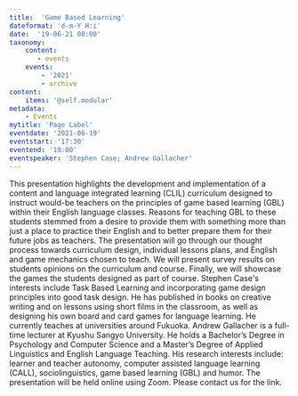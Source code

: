 ```yaml
---
title:  'Game Based Learning'
dateformat: 'd-m-Y H:i'
date:  '19-06-21 00:00'
taxonomy:
    content:
       - events
    events:
        - '2021' 
        - archive
content:
    items: '@self.modular'
metadata:
    - Events
mytitle: 'Page Label'
eventdate: '2021-06-19'
eventstart: '17:30'
eventend: '19:00'
eventspeaker: 'Stephen Case; Andrew Gallacher'
---
```


 
This presentation highlights the development and implementation of a content and language integrated learning (CLIL) curriculum designed to instruct would-be teachers on the principles of game based learning (GBL) within their English language classes. Reasons for teaching GBL to these students stemmed from a desire to provide them with something more than just a place to practice their English and to better prepare them for their future jobs as teachers.
The presentation will go through our thought process towards curriculum design, individual lessons plans, and English and game mechanics chosen to teach. We will present survey results on students opinions on the curriculum and course. Finally, we will showcase the games the students designed as part of course. 
Stephen Case's interests include Task Based Learning and incorporating game design principles into good task design. He has published in books on creative writing and on lessons using short films in the classroom, as well as designing his own board and card games for language learning. He currently teaches at universities around Fukuoka.
 Andrew Gallacher is a full-time lecturer at Kyushu Sangyo University. He holds a Bachelor’s Degree in Psychology and Computer Science and a Master’s Degree of Applied Linguistics and English Language Teaching. His research interests include: learner and teacher autonomy, computer assisted language learning (CALL), sociolinguistics, game based learning (GBL) and humor. 
The presentation will be held online using Zoom. Please contact us for the link.

